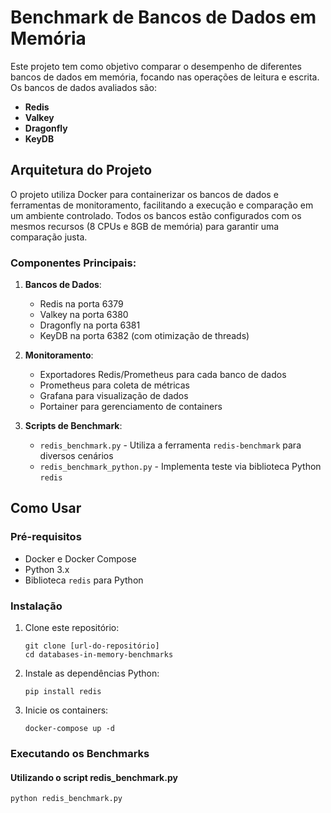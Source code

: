 # Benchmark de Bancos de Dados em Memória

Este projeto tem como objetivo comparar o desempenho de diferentes bancos de dados em memória, focando nas operações de leitura e escrita. Os bancos de dados avaliados são:

- **Redis**
- **Valkey**
- **Dragonfly**
- **KeyDB**

## Arquitetura do Projeto

O projeto utiliza Docker para containerizar os bancos de dados e ferramentas de monitoramento, facilitando a execução e comparação em um ambiente controlado. Todos os bancos estão configurados com os mesmos recursos (8 CPUs e 8GB de memória) para garantir uma comparação justa.

### Componentes Principais:

1. **Bancos de Dados**:
   - Redis na porta 6379
   - Valkey na porta 6380
   - Dragonfly na porta 6381
   - KeyDB na porta 6382 (com otimização de threads)

2. **Monitoramento**:
   - Exportadores Redis/Prometheus para cada banco de dados
   - Prometheus para coleta de métricas
   - Grafana para visualização de dados
   - Portainer para gerenciamento de containers

3. **Scripts de Benchmark**:
   - `redis_benchmark.py` - Utiliza a ferramenta `redis-benchmark` para diversos cenários
   - `redis_benchmark_python.py` - Implementa teste via biblioteca Python `redis`

## Como Usar

### Pré-requisitos

- Docker e Docker Compose
- Python 3.x
- Biblioteca `redis` para Python

### Instalação

1. Clone este repositório:
   ```
   git clone [url-do-repositório]
   cd databases-in-memory-benchmarks
   ```

2. Instale as dependências Python:
   ```
   pip install redis
   ```

3. Inicie os containers:
   ```
   docker-compose up -d
   ```

### Executando os Benchmarks

#### Utilizando o script redis_benchmark.py
```bash
python redis_benchmark.py
```